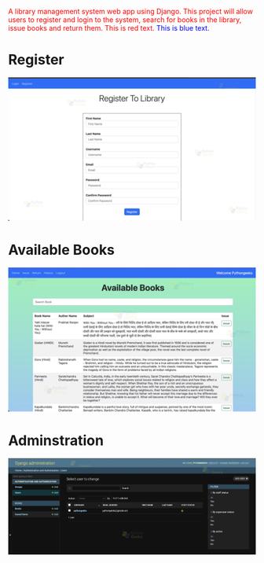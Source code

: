 <span style="color:red"> A library management system web app using Django. This project will allow users to register and login to the system, search for books in the library, issue books and return them.</span>
<span style="color:red">This is red text.</span>
<span style="color:blue">This is blue text.</span>
# Register
![image alt](https://github.com/khshoaib/Library_Management/blob/main/Images/1.png)

# Available Books
![image alt](https://github.com/khshoaib/Library_Management/blob/main/Images/2.png)

# Adminstration
![image alt](https://github.com/khshoaib/Library_Management/blob/main/Images/3.png)

